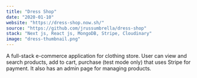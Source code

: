 ```yaml
---
title: "Dress Shop"
date: "2020-01-10"
website: "https://dress-shop.now.sh/"
source: "https://github.com/jrussumbrella/dress-shop"
stack: "Next js, React js, MongoDB, Stripe, Cloudinary"
image: "dress-thumbnail.png"
---
```


A full-stack e-commerce application for clothing store. User can view and search products, add to cart, purchase (test mode only) that uses Stripe for payment. It also has an admin page for managing products.
